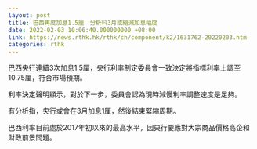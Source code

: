 ```yaml
---
layout: post
title: 巴西再度加息1.5厘　分析料3月或縮減加息幅度
date: 2022-02-03 10:06:40.000000000 +08:00
link: https://news.rthk.hk/rthk/ch/component/k2/1631762-20220203.htm
categories: rthk
---
```


巴西央行連續3次加息1.5厘，央行利率制定委員會一致決定將指標利率上調至10.75厘，符合市場預期。

利率決定聲明顯示，對於下一步，委員會認為現時減慢利率調整速度是足夠。

有分析指，央行或會在3月加息1厘，然後結束緊縮周期。

巴西利率目前處於2017年初以來的最高水平，因央行要應對大宗商品價格高企和財政前景問題。

